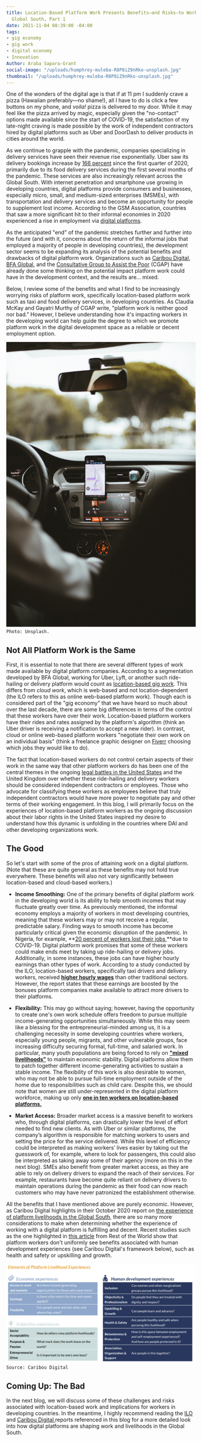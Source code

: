 ```yaml
---
title: Location-Based Platform Work Presents Benefits—and Risks—to Workers in the
  Global South, Part 1
date: 2021-11-04 08:39:00 -04:00
tags:
- gig economy
- gig work
- digital economy
- Innovation
Author: Araba Sapara-Grant
social-image: "/uploads/humphrey-muleba-R8P8iZ9nRko-unsplash.jpg"
thumbnail: "/uploads/humphrey-muleba-R8P8iZ9nRko-unsplash.jpg"
---
```


One of the wonders of the digital age is that if at 11 pm I suddenly crave a pizza (Hawaiian preferably—no shame!), all I have to do is click a few buttons on my phone, and *voila!* pizza is delivered to my door. While it may feel like the pizza arrived by magic, especially given the "no-contact" options made available since the start of COVID-19, the satisfaction of my late-night craving is made possible by the work of independent contractors hired by digital platforms such as Uber and DoorDash to deliver products in cities around the world.

<!--more-->

As we continue to grapple with the pandemic, companies specializing in delivery services have seen their revenue rise exponentially. Uber saw its delivery bookings increase by [166 percent](https://www.theguardian.com/technology/2021/may/05/uber-earnings-food-delivery-revenue) since the first quarter of 2020, primarily due to its food delivery services during the first several months of the pandemic. These services are also increasingly relevant across the Global South. With internet penetration and smartphone use growing in developing countries, digital platforms provide consumers and businesses, especially micro, small, and medium-sized enterprises (MSMEs), with transportation and delivery services and become an opportunity for people to supplement lost income. According to the GSM Association, countries that saw a more significant hit to their informal economies in 2020 experienced a rise in employment via [digital platforms](https://www.gsma.com/mobilefordevelopment/blog/covid-19-and-the-future-of-work-in-africas-mobile-industry-what-the-experts-say/).

As the anticipated "end" of the pandemic stretches further and further into the future (and with it, concerns about the return of the informal jobs that employed a majority of people in developing countries), the development sector seems to be expanding its analysis of the potential benefits and drawbacks of digital platform work. Organizations such as [Caribou Digital](https://www.platformlivelihoods.com/), [BFA Global](https://bfaglobal.com/iworker/insights/iworkers-a-new-bellwether-of-the-digital-economy/), and the [Consultative Group to Assist the Poor](https://www.cgap.org/blog/how-can-financial-services-support-platform-workers) (CGAP) have already done some thinking on the potential impact platform work could have in the development context, and the results are... mixed.

Below, I review some of the benefits and what I find to be increasingly worrying risks of platform work, specifically location-based platform work such as taxi and food delivery services, in developing countries. As Claudia McKay and Gayatri Murthy of CGAP write, "platform work is neither good nor bad." However, I believe understanding how it's impacting workers in the developing world can help guide the degree to which we promote platform work in the digital development space as a reliable or decent employment option.

![humphrey-muleba-R8P8iZ9nRko-unsplash.jpg](/uploads/humphrey-muleba-R8P8iZ9nRko-unsplash.jpg)`Photo: Unsplash.`

## Not All Platform Work is the Same

First, it is essential to note that there are several different types of work made available by digital platform companies. According to a segmentation developed by BFA Global, working for Uber, Lyft, or another such ride-hailing or delivery platform would count as [location-based gig work](https://bfaglobal.com/wp-content/uploads/2020/04/BFA_The-iWorker-Project_Ghana-Report_Apr-2020-Web.pdf). This differs from *cloud work*, which is web-based and not location-dependent (the ILO refers to this as online web-based platform work). Though each is considered part of the "gig economy" that we have heard so much about over the last decade, there are some big differences in terms of the control that these workers have over their work. Location-based platform workers have their rides and rates assigned by the platform's algorithm (think an Uber driver is receiving a notification to accept a new rider). In contrast, cloud or online web-based platform workers "negotiate their own work on an individual basis" (think a freelance graphic designer on [Fiverr](https://www.fiverr.com/) choosing which jobs they would like to do).

The fact that location-based workers do not control certain aspects of their work in the same way that other platform workers do has been one of the central themes in the ongoing [legal battles in the United States](https://abcnews.go.com/Business/fight-rideshare-drivers-react-ruling-prop-22-unconstitutional/story?id=79599366) and the United Kingdom over whether these ride-hailing and delivery workers should be considered independent contractors or employees. Those who advocate for classifying these workers as employees believe that truly independent contractors would have more power to negotiate pay and other terms of their working engagement. In this blog, I will primarily focus on the experiences of location-based platform workers as the ongoing discussion about their labor rights in the United States inspired my desire to understand how this dynamic is unfolding in the countries where DAI and other developing organizations work.

## The Good

So let's start with some of the pros of attaining work on a digital platform. (Note that these are quite general as these benefits may not hold true everywhere. These benefits will also not vary significantly between location-based and cloud-based workers.)

* **Income Smoothing:** One of the primary benefits of digital platform work in the developing world is its ability to help smooth incomes that may fluctuate greatly over time. As previously mentioned, the informal economy employs a majority of workers in most developing countries, meaning that these workers may or may not receive a regular, predictable salary. Finding ways to smooth income has become particularly critical given the economic disruption of the pandemic. In Nigeria, for example, **[20 percent of workers lost their jobs ](https://www.reuters.com/world/africa/around-20-nigerian-workers-lost-jobs-due-covid-19-stats-office-2021-09-21/)**due to COVID-19. Digital platform work promises that some of these workers could make ends meet by taking up ride-hailing or delivery jobs. Additionally, in some instances, these jobs can have higher hourly earnings than other types of work. According to a study conducted by the ILO, location-based workers, specifically taxi drivers and delivery workers, received **[higher hourly wages](https://www.ilo.org/wcmsp5/groups/public/---dgreports/---dcomm/---publ/documents/publication/wcms_771749.pdf)** than other traditional sectors. However, the report states that these earnings are boosted by the bonuses platform companies make available to attract more drivers to their platforms.

* **Flexibility:** This may go without saying; however, having the opportunity to create one's own work schedule offers freedom to pursue multiple income-generating opportunities simultaneously. While this may seem like a blessing for the entrepreneurial-minded among us, it is a challenging necessity in some developing countries where workers, especially young people, migrants, and other vulnerable groups, face increasing difficulty securing formal, full-time, and salaried work. In particular, many youth populations are being forced to rely on **["mixed livelihoods"](http://mastercardfdn.org/wp-content/uploads/2018/05/Report_YouthLivelihoods_Feb2017v2-Accessible-3-1-accessible.pdf)** to maintain economic stability. Digital platforms allow them to patch together different income-generating activities to sustain a stable income. The flexibility of this work is also desirable to women, who may not be able to pursue full-time employment outside of the home due to responsibilities such as child care. Despite this, we should note that women are still under-represented in the digital platform workforce, making up only **[one in ten workers on location-based platforms.](https://www.ilo.org/wcmsp5/groups/public/---dgreports/---dcomm/---publ/documents/publication/wcms_771749.pdf)**

* **Market Access:** Broader market access is a massive benefit to workers who, through digital platforms, can drastically lower the level of effort needed to find new clients. As with Uber or similar platforms, the company’s algorithm is responsible for matching workers to users and setting the price for the service delivered. While this level of efficiency could be interpreted as making workers’ lives easier by taking out the guesswork of, for example, where to look for passengers, this could also be interpreted as taking away some of their agency (more on this in the next blog). SMEs also benefit from greater market access, as they are able to rely on delivery drivers to expand the reach of their services. For example, restaurants have become quite reliant on delivery drivers to maintain operations during the pandemic as their food can now reach customers who may have never patronized the establishment otherwise.

All the benefits that I have mentioned above are purely economic. However, as Caribou Digital highlights in their October 2020 report on [the experience of platform livelihoods in the Global South](https://www.platformlivelihoods.com/wp-content/uploads/2020/10/QYDEL-v1.01.pdf), there are so many more considerations to make when determining whether the experience of working with a digital platform is fulfilling and decent. Recent studies such as the one highlighted in [this article](https://restofworld.org/2021/global-gig-workers-index-mixed-emotions-dim-prospects/?utm_source=Temp\+-\+World\+Audience&utm_campaign=797a486ff0-EMAIL_CAMPAIGN_2021_10_18_04_57_COPY_01&utm_medium=email&utm_term=0_af5473c5aa-797a486ff0-446089188) from Rest of the World show that platform workers don't uniformly see benefits associated with human development experiences (see Caribou Digital's framework below), such as health and safety or upskilling and growth.

![CD Framework.png](/uploads/CD%20Framework.png)`Source: Caribou Digital`

## Coming Up: The Bad

In the next blog, we will discuss some of these challenges and risks associated with location-based work and implications for workers in developing countries. In the meantime, I highly recommend reading the [ILO](https://www.ilo.org/wcmsp5/groups/public/---dgreports/---dcomm/---publ/documents/publication/wcms_771749.pdf) and [Caribou Digital ](https://www.platformlivelihoods.com/wp-content/uploads/2020/10/QYDEL-v1.01.pdf)reports referenced in this blog for a more detailed look into how digital platforms are shaping work and livelihoods in the Global South.